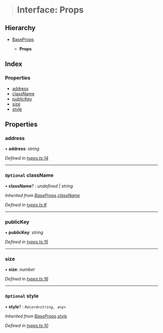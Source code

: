 > # Interface: Props

## Hierarchy

* [BaseProps](_types_.baseprops.md)

  * **Props**

## Index

### Properties

* [address](_types_.props.md#address)
* [className](_types_.props.md#optional-classname)
* [publicKey](_types_.props.md#publickey)
* [size](_types_.props.md#size)
* [style](_types_.props.md#optional-style)

## Properties

###  address

• **address**: *string*

*Defined in [types.ts:14](https://github.com/polkadot-js/ui/blob/c3f57c1/packages/react-identicon/src/types.ts#L14)*

___

### `Optional` className

• **className**? : *undefined | string*

*Inherited from [BaseProps](_types_.baseprops.md).[className](_types_.baseprops.md#optional-classname)*

*Defined in [types.ts:8](https://github.com/polkadot-js/ui/blob/c3f57c1/packages/react-identicon/src/types.ts#L8)*

___

###  publicKey

• **publicKey**: *string*

*Defined in [types.ts:15](https://github.com/polkadot-js/ui/blob/c3f57c1/packages/react-identicon/src/types.ts#L15)*

___

###  size

• **size**: *number*

*Defined in [types.ts:16](https://github.com/polkadot-js/ui/blob/c3f57c1/packages/react-identicon/src/types.ts#L16)*

___

### `Optional` style

• **style**? : *`Record<string, any>`*

*Inherited from [BaseProps](_types_.baseprops.md).[style](_types_.baseprops.md#optional-style)*

*Defined in [types.ts:10](https://github.com/polkadot-js/ui/blob/c3f57c1/packages/react-identicon/src/types.ts#L10)*